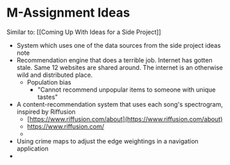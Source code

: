 # M-Assignment Ideas

Similar to: [[Coming Up With Ideas for a Side Project]]

- System which uses one of the data sources from the side project ideas note
- Recommendation engine that does a terrible job. Internet has gotten stale. Same 12 websites are shared around. The internet is an otherwise wild and distributed place.
	- Population bias
		- "Cannot recommend unpopular items to someone with unique tastes"
- A content-recommendation system that uses each song's spectrogram, inspired by Riffusion
	- [https://www.riffusion.com/about](https://www.riffusion.com/about)
	- https://www.riffusion.com/
	- 
- Using crime maps to adjust the edge weightings in a navigation application
- 